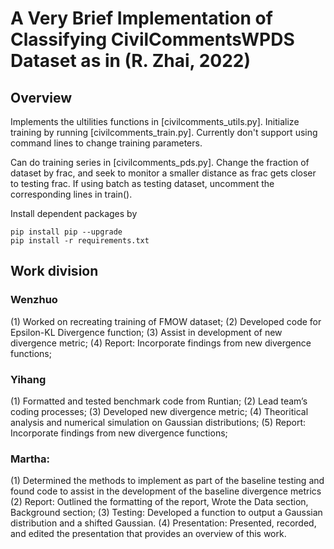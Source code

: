 # A Very Brief Implementation of Classifying CivilCommentsWPDS Dataset as in (R. Zhai, 2022)

## Overview
Implements the ultilities functions in [civilcomments_utils.py]. Initialize training by running [civilcomments_train.py]. Currently don't support using command lines to change training parameters.

Can do training series in [civilcomments_pds.py]. Change the fraction of dataset by frac, and seek to monitor a smaller distance as frac gets closer to testing frac. If using batch as testing dataset, uncomment the corresponding lines in train().

Install dependent packages by 
```shell
pip install pip --upgrade
pip install -r requirements.txt
```

## Work division

### Wenzhuo 
(1) Worked on recreating training of FMOW dataset;
(2) Developed code for Epsilon-KL Divergence function;
(3) Assist in development  of new divergence metric;
(4) Report: Incorporate findings from new divergence functions;

### Yihang 
(1) Formatted and tested benchmark code from Runtian;
(2) Lead team’s coding processes;
(3) Developed new divergence metric;
(4) Theoritical analysis and numerical simulation on Gaussian distributions;
(5) Report: Incorporate findings from new divergence functions;

### Martha:
(1) Determined the methods to implement as part of the baseline testing and found code to assist in the development of the baseline divergence metrics
(2) Report: Outlined the formatting of the report, Wrote the Data section, Background section;
(3) Testing: Developed a function to output a Gaussian distribution and a shifted Gaussian.
(4) Presentation: Presented, recorded, and edited the presentation that provides an overview of this work.
